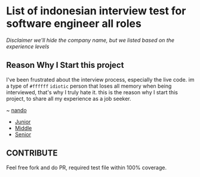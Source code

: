 # List of indonesian interview test for software engineer all roles
*Disclaimer we'll hide the company name, but we listed based on the experience levels*

## Reason Why I Start this project

I've been frustrated about the interview process, especially the live code.
im a type of `#ffffff` `idiotic` person that loses all memory when being interviewed, that's why I truly hate it. this is the reason why I start this project, to share all my experience as a job seeker.

~ [nando](https://github.com/xxidbr9)

- [Junior](./junior)
- [Middle](./middle)
- [Senior](./senior)


## CONTRIBUTE
Feel free fork and do PR, required test file within 100% coverage.